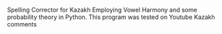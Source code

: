 Spelling Corrector for Kazakh Employing Vowel Harmony and some probability theory in Python. 
This program was tested on Youtube Kazakh comments
